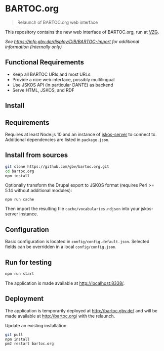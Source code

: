 # BARTOC.org

> Relaunch of BARTOC.org web interface

This repository contains the new web interface of BARTOC.org, run at [VZG](https://www.gbv.de/).

*See <https://info.gbv.de/display/DiB/BARTOC-Import> for additional information (internally only)*

## Functional Requirements

* Keep all BARTOC URIs and most URLs
* Provide a nice web interface, possibly multilingual
* Use JSKOS API (in particular DANTE) as backend
* Serve HTML, JSKOS, and RDF

## Install

## Requirements

Requires at least Node.js 10 and an instance of [jskos-server](https://github.com/gbv/jskos-server) to connect to. Additional dependencies are listed in `package.json`.

## Install from sources

~~~sh
git clone https://github.com/gbv/bartoc.org.git
cd bartoc.org
npm install
~~~

Optionally transform the Drupal export to JSKOS format (requires Perl >= 5.14 without additional modules):

~~~
npm run cache
~~~

Then import the resulting file `cache/vocabularies.ndjson` into your jskos-server instance.

## Configuration

Basic configuration is located in `config/config.default.json`. Selected fields can be overridden in a local `config/config.json`.

## Run for testing

~~~sh
npm run start
~~~

The application is made available at <http://localhost:8338/>.

## Deployment

The application is temporarily deployed at <http://bartoc.gbv.de/> and will be made available at <http://bartoc.org/> with the relaunch.

Update an existing installation:

~~~sh
git pull
npm install
pm2 restart bartoc.org
~~~
